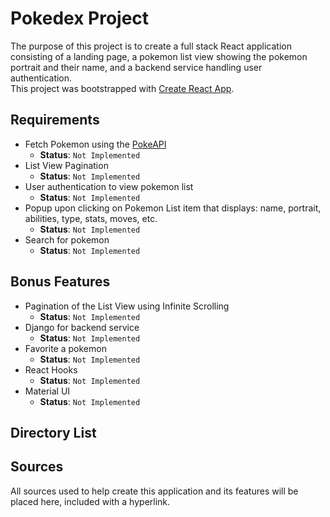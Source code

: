 # Pokedex Project

The purpose of this project is to create a full stack React application consisting of a landing page, a pokemon list view showing the pokemon portrait and their name, and a backend service handling user authentication. \
This project was bootstrapped with [Create React App](https://github.com/facebook/create-react-app).

## Requirements

* Fetch Pokemon using the [PokeAPI](https://pokeapi.co/)
    * **Status**: `Not Implemented`
* List View Pagination
    * **Status**: `Not Implemented`
* User authentication to view pokemon list
    * **Status**: `Not Implemented`
* Popup upon clicking on Pokemon List item that displays: name, portrait, abilities, type, stats, moves, etc.
    * **Status**: `Not Implemented`
* Search for pokemon
    * **Status**: `Not Implemented`

## Bonus Features

* Pagination of the List View using Infinite Scrolling
    * **Status**: `Not Implemented`
* Django for backend service
    * **Status**: `Not Implemented`
* Favorite a pokemon
    * **Status**: `Not Implemented`
* React Hooks
    * **Status**: `Not Implemented`
* Material UI
    * **Status**: `Not Implemented`

## Directory List


## Sources

All sources used to help create this application and its features will be placed here, included with a hyperlink.